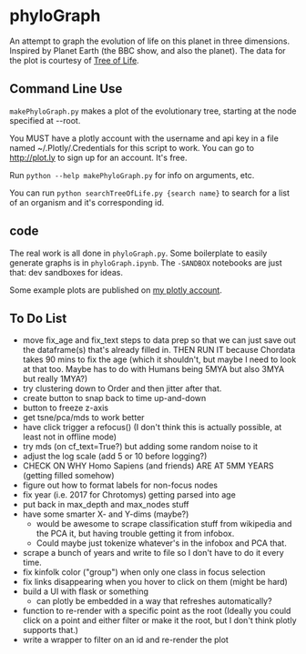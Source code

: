 # phyloGraph

An attempt to graph the evolution of life on this planet in three dimensions. Inspired by Planet Earth (the BBC show, and also the planet). The data for the plot is courtesy of [Tree of Life](http://tolweb.org/tree/home.pages/downloadtree.html).

## Command Line Use

`makePhyloGraph.py` makes a plot of the evolutionary tree, starting at the node specified at --root.

You MUST have a plotly account with the username and api key in a file
named ~/.Plotly/.Credentials for this script to work.
You can go to http://plot.ly to sign up for an account. It's free.

Run `python --help makePhyloGraph.py` for info on arguments, etc.

You can run `python searchTreeOfLife.py {search name}` to search for
a list of an organism and it's corresponding id.

## code

The real work is all done in `phyloGraph.py`. Some boilerplate to easily generate graphs is in `phyloGraph.ipynb`. The `-SANDBOX` notebooks are just that: dev sandboxes for ideas.

Some example plots are published on [my plotly account](https://plot.ly/~seth127/).

## To Do List
* move fix_age and fix_text steps to data prep so that we can just save out the dataframe(s) that's already filled in. THEN RUN IT because Chordata takes 90 mins to fix the age (which it shouldn't, but maybe I need to look at that too. Maybe has to do with Humans being 5MYA but also 3MYA but really 1MYA?)
* try clustering down to Order and then jitter after that.
* create button to snap back to time up-and-down
* button to freeze z-axis
* get tsne/pca/mds to work better
* have click trigger a refocus() (I don't think this is actually possible, at least not in offline mode)
* try mds (on cf_text=True?) but adding some random noise to it
* adjust the log scale (add 5 or 10 before logging?)
* CHECK ON WHY Homo Sapiens (and friends) ARE AT 5MM YEARS (getting filled somehow)
* figure out how to format labels for non-focus nodes
* fix year (i.e. 2017 for Chrotomys) getting parsed into age
* put back in max_depth and max_nodes stuff
* have some smarter X- and Y-dims (maybe?)
    * would be awesome to scrape classification stuff from wikipedia and the PCA it, but having trouble getting it from infobox. 
    * Could maybe just tokenize whatever's in the infobox and PCA that.
* scrape a bunch of years and write to file so I don't have to do it every time.
* fix kinfolk color ("group") when only one class in focus selection
* fix links disappearing when you hover to click on them (might be hard)
* build a UI with flask or something
    * can plotly be embedded in a way that refreshes automatically?
* function to re-render with a specific point as the root (Ideally you could click on a point and either filter or make it the root, but I don't think plotly supports that.)
* write a wrapper to filter on an id and re-render the plot


